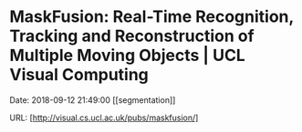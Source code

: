 # MaskFusion: Real-Time Recognition, Tracking and Reconstruction of Multiple Moving Objects | UCL Visual Computing

Date: 2018-09-12 21:49:00
[[segmentation]]

URL: [http://visual.cs.ucl.ac.uk/pubs/maskfusion/]
